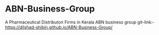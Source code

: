 # ABN-Business-Group
A Pharmaceutical Distributon Firms in Kerala
ABN business group git-link:-
https://dilshad-shibin.github.io/ABN-Business-Group/
